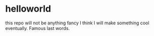# helloworld
this repo will not be anything fancy
I think I will make something cool eventually. Famous last words.
